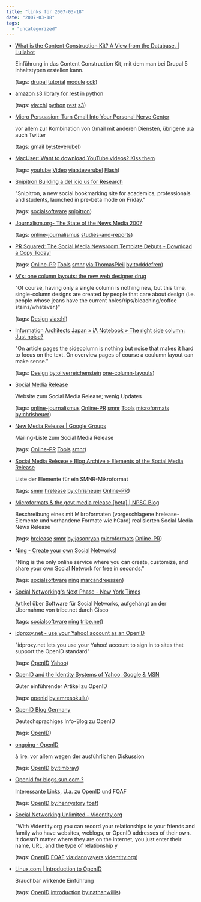 ```yaml
---
title: "links for 2007-03-18"
date: "2007-03-18"
tags: 
  - "uncategorized"
---
```


- [What is the Content Construction Kit? A View from the Database. | Lullabot](http://www.lullabot.com/articles/an_introduction_to_the_content_construction_kit)
    
    Einführung in das Content Construction Kit, mit dem man bei Drupal 5 Inhaltstypen erstellen kann.
    
    (tags: [drupal](http://del.icio.us/heinzwittenbrink/drupal) [tutorial](http://del.icio.us/heinzwittenbrink/tutorial) [module](http://del.icio.us/heinzwittenbrink/module) [cck](http://del.icio.us/heinzwittenbrink/cck))
    
- [amazon s3 library for rest in python](http://developer.amazonwebservices.com/connect/entry.jspa?externalID=134&categoryID=47)
    
    (tags: [via:chl](http://del.icio.us/heinzwittenbrink/via:chl) [python](http://del.icio.us/heinzwittenbrink/python) [rest](http://del.icio.us/heinzwittenbrink/rest) [s3](http://del.icio.us/heinzwittenbrink/s3))
    
- [Micro Persuasion: Turn Gmail Into Your Personal Nerve Center](http://www.micropersuasion.com/2007/02/transform_gmail.html)
    
    vor allem zur Kombination von Gmail mit anderen Diensten, übrigene u.a auch Twitter
    
    (tags: [gmail](http://del.icio.us/heinzwittenbrink/gmail) [by:steverubel](http://del.icio.us/heinzwittenbrink/by:steverubel))
    
- [MacUser: Want to download YouTube videos? Kiss them](http://www.macuser.com/internet/want_to_download_youtube_video.php?lsrc=murss)
    
    (tags: [youtube](http://del.icio.us/heinzwittenbrink/youtube) [Video](http://del.icio.us/heinzwittenbrink/Video) [via:steverubel](http://del.icio.us/heinzwittenbrink/via:steverubel) [Flash](http://del.icio.us/heinzwittenbrink/Flash))
    
- [Snipitron Building a del.icio.us for Research](http://mashable.com/2007/03/17/snipitron/)
    
    "Snipitron, a new social bookmarking site for academics, professionals and students, launched in pre-beta mode on Friday."
    
    (tags: [socialsoftware](http://del.icio.us/heinzwittenbrink/socialsoftware) [snipitron](http://del.icio.us/heinzwittenbrink/snipitron))
    
- [Journalism.org- The State of the News Media 2007](http://www.stateofthemedia.org/2007/narrative_overview_eight.asp?cat=2&media=1)
    
    (tags: [online-journalismus](http://del.icio.us/heinzwittenbrink/online-journalismus) [studies-and-reports](http://del.icio.us/heinzwittenbrink/studies-and-reports))
    
- [PR Squared: The Social Media Newsroom Template Debuts - Download a Copy Today!](http://www.pr-squared.com/2007/02/the_social_media_newsroom_temp.html)
    
    (tags: [Online-PR](http://del.icio.us/heinzwittenbrink/Online-PR) [Tools](http://del.icio.us/heinzwittenbrink/Tools) [smnr](http://del.icio.us/heinzwittenbrink/smnr) [via:ThomasPleil](http://del.icio.us/heinzwittenbrink/via:ThomasPleil) [by:todddefren](http://del.icio.us/heinzwittenbrink/by:todddefren))
    
- [M's: one column layouts: the new web designer drug](http://manuel.typepad.com/manuel/2007/03/one_column_layo.html)
    
    "Of course, having only a single column is nothing new, but this time, single-column designs are created by people that care about design (i.e. people whose jeans have the current holes/rips/bleaching/coffee stains/whatever.)"
    
    (tags: [Design](http://del.icio.us/heinzwittenbrink/Design) [via:chl](http://del.icio.us/heinzwittenbrink/via:chl))
    
- [Information Architects Japan » iA Notebook » The right side column: Just noise?](http://www.informationarchitects.jp/right-margin-useless)
    
    "On article pages the sidecolumn is nothing but noise that makes it hard to focus on the text. On overview pages of course a coulumn layout can make sense."
    
    (tags: [Design](http://del.icio.us/heinzwittenbrink/Design) [by:oliverreichenstein](http://del.icio.us/heinzwittenbrink/by:oliverreichenstein) [one-column-layouts](http://del.icio.us/heinzwittenbrink/one-column-layouts))
    
- [Social Media Release](http://www.socialmediarelease.org/)
    
    Website zum Social Media Release; wenig Updates
    
    (tags: [online-journalismus](http://del.icio.us/heinzwittenbrink/online-journalismus) [Online-PR](http://del.icio.us/heinzwittenbrink/Online-PR) [smnr](http://del.icio.us/heinzwittenbrink/smnr) [Tools](http://del.icio.us/heinzwittenbrink/Tools) [microformats](http://del.icio.us/heinzwittenbrink/microformats) [by:chrisheuer](http://del.icio.us/heinzwittenbrink/by:chrisheuer))
    
- [New Media Release | Google Groups](http://groups.google.com/group/newmediarelease)
    
    Mailing-Liste zum Social Media Release
    
    (tags: [Online-PR](http://del.icio.us/heinzwittenbrink/Online-PR) [Tools](http://del.icio.us/heinzwittenbrink/Tools) [smnr](http://del.icio.us/heinzwittenbrink/smnr))
    
- [Social Media Release » Blog Archive » Elements of the Social Media Release](http://www.socialmediarelease.org/2006/11/02/elements-of-the-social-media-release/)
    
    Liste der Elemente für ein SMNR-Mikroformat
    
    (tags: [smnr](http://del.icio.us/heinzwittenbrink/smnr) [hrelease](http://del.icio.us/heinzwittenbrink/hrelease) [by:chrisheuer](http://del.icio.us/heinzwittenbrink/by:chrisheuer) [Online-PR](http://del.icio.us/heinzwittenbrink/Online-PR))
    
- [Microformats & the govt media release \[beta\] | NPSC Blog](http://www.psnetwork.org.nz/blog/2007/02/27/microformats-govt-release/)
    
    Beschreibung eines mit Mikroformaten (vorgeschlagene hrelease-Elemente und vorhandene Formate wie hCard) realisierten Social Media News Release
    
    (tags: [hrelease](http://del.icio.us/heinzwittenbrink/hrelease) [smnr](http://del.icio.us/heinzwittenbrink/smnr) [by:jasonryan](http://del.icio.us/heinzwittenbrink/by:jasonryan) [microformats](http://del.icio.us/heinzwittenbrink/microformats) [Online-PR](http://del.icio.us/heinzwittenbrink/Online-PR))
    
- [Ning - Create your own Social Networks!](http://www.ning.com/)
    
    "Ning is the only online service where you can create, customize, and share your own Social Network for free in seconds."
    
    (tags: [socialsoftware](http://del.icio.us/heinzwittenbrink/socialsoftware) [ning](http://del.icio.us/heinzwittenbrink/ning) [marcandreessen](http://del.icio.us/heinzwittenbrink/marcandreessen))
    
- [Social Networking's Next Phase - New York Times](http://www.nytimes.com/2007/03/03/technology/03social.html?ex=1330578000&en=f718f182170673a4&ei=5088)
    
    Artikel über Software für Social Networks, aufgehängt an der Übernahme von tribe.net durch Cisco
    
    (tags: [socialsoftware](http://del.icio.us/heinzwittenbrink/socialsoftware) [ning](http://del.icio.us/heinzwittenbrink/ning) [tribe.net](http://del.icio.us/heinzwittenbrink/tribe.net))
    
- [idproxy.net - use your Yahoo! account as an OpenID](http://idproxy.net/)
    
    "idproxy.net lets you use your Yahoo! account to sign in to sites that support the OpenID standard"
    
    (tags: [OpenID](http://del.icio.us/heinzwittenbrink/OpenID) [Yahoo](http://del.icio.us/heinzwittenbrink/Yahoo))
    
- [OpenID and the Identity Systems of Yahoo, Google & MSN](http://www.readwriteweb.com/archives/openid_vs_bigco.php)
    
    Guter einführender Artikel zu OpenID
    
    (tags: [openid](http://del.icio.us/heinzwittenbrink/openid) [by:emresokullu](http://del.icio.us/heinzwittenbrink/by:emresokullu))
    
- [OpenID Blog Germany](http://openidgermany.de/)
    
    Deutschsprachiges Info-Blog zu OpenID
    
    (tags: [OpenID](http://del.icio.us/heinzwittenbrink/OpenID))
    
- [ongoing · OpenID](http://www.tbray.org/ongoing/When/200x/2007/02/24/OpenID)
    
    à lire: vor allem wegen der ausführlichen Diskussion
    
    (tags: [OpenID](http://del.icio.us/heinzwittenbrink/OpenID) [by:timbray](http://del.icio.us/heinzwittenbrink/by:timbray))
    
- [OpenId for blogs.sun.com ?](http://blogs.sun.com/bblfish/entry/openid_for_blogs_sun_com)
    
    Interessante Links, U.a. zu OpenID und FOAF
    
    (tags: [OpenID](http://del.icio.us/heinzwittenbrink/OpenID) [by:henrystory](http://del.icio.us/heinzwittenbrink/by:henrystory) [foaf](http://del.icio.us/heinzwittenbrink/foaf))
    
- [Social Networking Unlimited - Videntity.org](http://wiki.www.videntity.org/wiki/Social_Networking_Unlimited)
    
    "With Videntity.org you can record your relationships to your friends and family who have websites, weblogs, or OpenID addresses of their own. It doesn't matter where they are on the internet, you just enter their name, URL, and the type of relationship y
    
    (tags: [OpenID](http://del.icio.us/heinzwittenbrink/OpenID) [FOAF](http://del.icio.us/heinzwittenbrink/FOAF) [via:dannyayers](http://del.icio.us/heinzwittenbrink/via:dannyayers) [videntity.org](http://del.icio.us/heinzwittenbrink/videntity.org))
    
- [Linux.com | Introduction to OpenID](http://www.linux.com/article.pl?sid=07/03/07/1910221)
    
    Brauchbar wirkende Einführung
    
    (tags: [OpenID](http://del.icio.us/heinzwittenbrink/OpenID) [introduction](http://del.icio.us/heinzwittenbrink/introduction) [by:nathanwillis](http://del.icio.us/heinzwittenbrink/by:nathanwillis))
